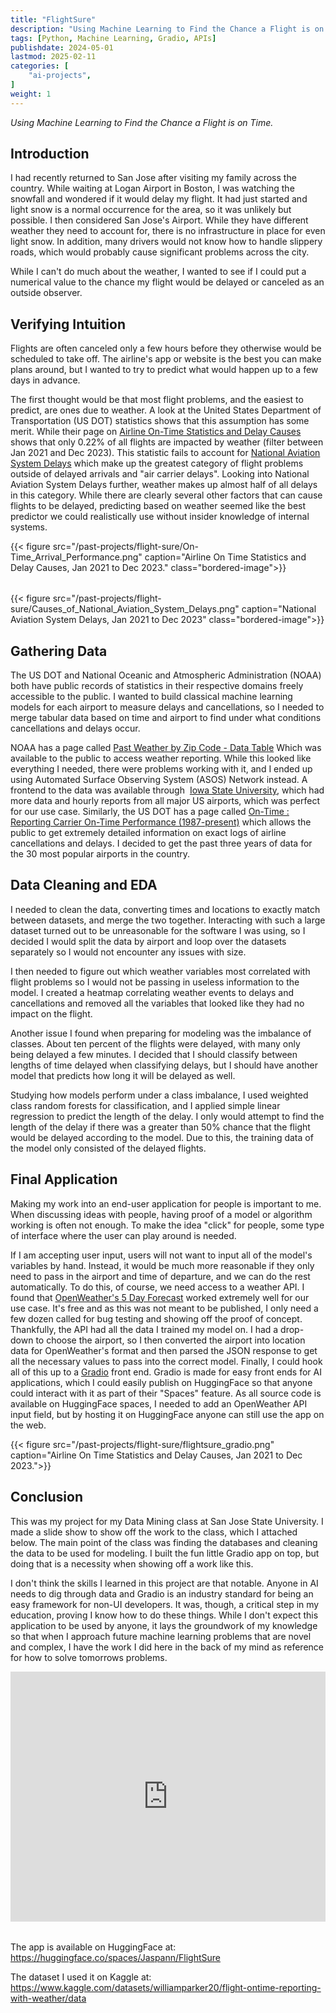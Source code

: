 ```yaml
---
title: "FlightSure"
description: "Using Machine Learning to Find the Chance a Flight is on Time"
tags: [Python, Machine Learning, Gradio, APIs]
publishdate: 2024-05-01
lastmod: 2025-02-11
categories: [
    "ai-projects",
]
weight: 1
---
```


*Using Machine Learning to Find the Chance a Flight is on Time.*

## Introduction
I had recently returned to San Jose after visiting my family across the country. 
While waiting at Logan Airport in Boston, I was watching the snowfall and wondered 
if it would delay my flight. It had just started and light snow is a normal occurrence for 
the area, so it was unlikely but possible. I then considered San Jose's Airport. While they have 
different weather they need to account for, there is no infrastructure in place for even 
light snow. In addition, many drivers would not know how to handle slippery roads, which 
would probably cause significant problems across the city. 

While I can't do much about the weather, I wanted to see if I could put a numerical value to the
chance my flight would be delayed or canceled as an outside observer. 


## Verifying Intuition
Flights are often canceled only a few hours before they otherwise would be scheduled to take off. 
The airline's app or website is the best you can make plans around, but I 
wanted to try to predict what would happen up to a few days in advance. 

The first thought would be that most flight problems, and the easiest to predict, are ones due to weather.
A look at the United States Department of Transportation (US DOT) statistics shows that this assumption has some merit. 
While their page on
[Airline On-Time Statistics and Delay Causes](https://www.transtats.bts.gov/ot_delay/OT_DelayCause1.asp?20=E)
shows that only 0.22% of all flights are impacted by weather (filter between Jan 2021 and Dec 2023). This statistic fails to account for 
[National Aviation System Delays](https://www.transtats.bts.gov/ot_delay/ot_delaycause1.asp?6B2r=I&20=E)
which make up the greatest category of flight problems outside of delayed arrivals and "air carrier delays".
Looking into National Aviation System Delays further, weather makes up almost half of all delays in this category.
While there are clearly several other factors that can cause flights to be delayed, predicting based on weather 
seemed like the best predictor we could realistically use without insider knowledge of internal systems.

{{< figure src="/past-projects/flight-sure/On-Time_Arrival_Performance.png" 
    caption="Airline On Time Statistics and Delay Causes, Jan 2021 to Dec 2023." 
    class="bordered-image">}}


<div style="margin: 2rem 0;"></div>

{{< figure src="/past-projects/flight-sure/Causes_of_National_Aviation_System_Delays.png"
    caption="National Aviation System Delays, Jan 2021 to Dec 2023" 
    class="bordered-image">}}

## Gathering Data
The US DOT and National Oceanic and Atmospheric Administration (NOAA) both have public 
records of statistics in their respective domains freely accessible to the public. I wanted to build classical
machine learning models for each airport to measure delays and cancellations, so I needed to merge tabular data
based on time and airport to find under what conditions cancellations and delays occur. 

NOAA has a page called 
[Past Weather by Zip Code - Data Table](https://www.climate.gov/maps-data/dataset/past-weather-zip-code-data-table)
Which was available to the public to access weather reporting. 
While this looked like everything I needed, there were problems working with it,
and I ended up using Automated Surface Observing System (ASOS) Network instead. A frontend to the data was available through 
[Iowa State University](https://mesonet.agron.iastate.edu/ASOS/), which had more data and hourly reports from all major US airports, 
which was perfect for our use case. Similarly, the US DOT has a page called
[On-Time : Reporting Carrier On-Time Performance (1987-present)](https://transtats.bts.gov/DL_SelectFields.aspx?gnoyr_VQ=FGJ&QO_fu146_anzr=b0-gvzr)
which allows the public to get extremely detailed information on exact logs of airline cancellations and delays. I decided to get the past three years 
of data for the 30 most popular airports in the country.

## Data Cleaning and EDA

I needed to clean the data, converting times and locations to exactly match between datasets, and merge the two together. 
Interacting with such a large dataset turned out to be unreasonable for the software I was using, so I decided I would split the 
data by airport and loop over the datasets separately so I would not encounter any issues with size. 

I then needed to figure out which weather variables most correlated with flight problems so I would not be passing in useless information
to the model. I created a heatmap correlating weather events to delays and cancellations and removed all the variables that looked 
like they had no impact on the flight. 

Another issue I found when preparing for modeling was the imbalance of classes. About ten percent of the flights were delayed, with many
only being delayed a few minutes. I decided that I should classify between lengths of time delayed when classifying delays, but I should 
have another model that predicts how long it will be delayed as well.

Studying how models perform under a class imbalance, I used weighted class random forests for classification, and I applied simple linear 
regression to predict the length of the delay. I only would attempt to find the length of the delay if there was a greater than 50% chance
that the flight would be delayed according to the model. Due to this, the training data of the model only consisted of the delayed flights.

## Final Application

Making my work into an end-user application for people is important to me. When discussing ideas with people, having proof of a model or algorithm
working is often not enough. To make the idea "click" for people, some type of interface where the user can play around is needed. 

If I am accepting user input, users will not want to input all of the model's variables by hand. Instead, it would be much more reasonable if they 
only need to pass in the airport and time of departure, and we can do the rest automatically. To do this, of course, we need access to a weather API. 
I found that [OpenWeather's 5 Day Forecast](https://openweathermap.org/forecast5) worked extremely well for our use case. It's free and as this was
not meant to be published, I only need a few dozen called for bug testing and showing off the proof of concept. Thankfully, the API had all the 
data I trained my model on. I had a drop-down to choose the airport, so I then converted the airport into location data for OpenWeather's format 
and then parsed the JSON response to get all the necessary values to pass into the correct model. Finally, I could hook all of this up to a 
[Gradio](https://www.gradio.app/) front end. Gradio is made for easy front ends for AI applications, which I could easily publish on HuggingFace 
so that anyone could interact with it as part of their "Spaces" feature. As all source code is available on HuggingFace spaces, I needed to add 
an OpenWeather API input field, but by hosting it on HuggingFace anyone can still use the app on the web. 

{{< figure src="/past-projects/flight-sure/flightsure_gradio.png" 
    caption="Airline On Time Statistics and Delay Causes, Jan 2021 to Dec 2023.">}}

## Conclusion
This was my project for my Data Mining class at San Jose State University. I made a slide show to show off the work to the class, which I attached below.
The main point of the class was finding the databases and cleaning the data to be used for modeling. I built the fun little Gradio app on top, but doing that is 
a necessity when showing off a work like this. 

I don't think the skills I learned in this project are that notable. Anyone in AI needs to dig through data and 
Gradio is an industry standard for being an easy framework for non-UI developers. It was, though, a critical step in my education, 
proving I know how to do these things. While I don't expect this application to be used by anyone, it lays the groundwork of 
my knowledge so that when I approach future machine learning problems that are novel and complex, 
I have the work I did here in the back of my mind as reference for how to solve tomorrows problems.


<iframe src="https://1drv.ms/p/c/78ac3e9c395f4290/IQRg-yVvnKWfQqwF6b_NDx-2AdW-ZZMH-EhxDafEj8CuoEQ?em=2&amp;wdAr=1.7777777777777777" width="100%" height="400px" frameborder="0">This is an embedded <a target="_blank" href="https://office.com">Microsoft Office</a> presentation, powered by <a target="_blank" href="https://office.com/webapps">Office</a>.</iframe>

<div style="margin: 2rem 0;"></div>

The app is available on HuggingFace at: https://huggingface.co/spaces/Jaspann/FlightSure

The dataset I used it on Kaggle at: https://www.kaggle.com/datasets/williamparker20/flight-ontime-reporting-with-weather/data
